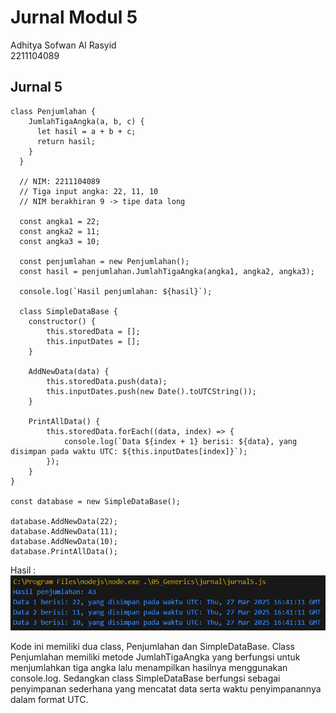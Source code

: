 
# Jurnal Modul 5

Adhitya Sofwan Al Rasyid <br>
2211104089

## Jurnal 5

```
class Penjumlahan {
    JumlahTigaAngka(a, b, c) {
      let hasil = a + b + c;
      return hasil;
    }
  }
  
  // NIM: 2211104089
  // Tiga input angka: 22, 11, 10
  // NIM berakhiran 9 -> tipe data long
  
  const angka1 = 22;
  const angka2 = 11;
  const angka3 = 10;
  
  const penjumlahan = new Penjumlahan();
  const hasil = penjumlahan.JumlahTigaAngka(angka1, angka2, angka3);
  
  console.log(`Hasil penjumlahan: ${hasil}`);

  class SimpleDataBase {
    constructor() {
        this.storedData = [];
        this.inputDates = [];
    }

    AddNewData(data) {
        this.storedData.push(data);
        this.inputDates.push(new Date().toUTCString());
    }

    PrintAllData() {
        this.storedData.forEach((data, index) => {
            console.log(`Data ${index + 1} berisi: ${data}, yang disimpan pada waktu UTC: ${this.inputDates[index]}`);
        });
    }
}

const database = new SimpleDataBase();

database.AddNewData(22);
database.AddNewData(11);
database.AddNewData(10);
database.PrintAllData();
```

Hasil : <br>
![jurnal5](jurnal5.png)

Kode ini memiliki dua class, Penjumlahan dan SimpleDataBase. Class Penjumlahan memiliki metode JumlahTigaAngka yang berfungsi untuk menjumlahkan tiga angka lalu menampilkan hasilnya menggunakan console.log. Sedangkan class SimpleDataBase berfungsi sebagai penyimpanan sederhana yang mencatat data serta waktu penyimpanannya dalam format UTC.